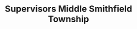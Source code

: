 ---
layout: repo
title: "Supervisors Middle Smithfield Township"
id: 13497
permalink: repos/13497/
---